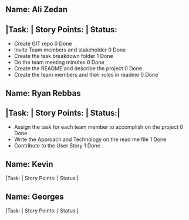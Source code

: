 Name: Ali Zedan 
-----------------------------------
|Task:                                                | Story Points:             |    Status:
-----------------------------------------
- Create GIT repo                                             0                         Done   
- Invite Team members and stakeholder                         0                         Done   
- Create the task breakdown folder                            1                         Done 
- Do the team meeting minutes                                 0                         Done 
- Create the README and describe the project                  0                         Done
- Create the team members and their roles in readme           0                         Done 


Name: Ryan Rebbas
----------------------------------

|Task:                                                              | Story Points: |    Status:|
-------------------------------------------
- Assign the task for each team member to accomplish on the project      0          Done
- Write the Approach and Technology on the read me file                  1          Done
- Contribute to the User Story                                           1          Done


Name: Kevin
----------------------------------

|Task:                                                              | Story Points: |    Status:|



Name: Georges
----------------------------------

|Task:                                                              | Story Points: |    Status:|
